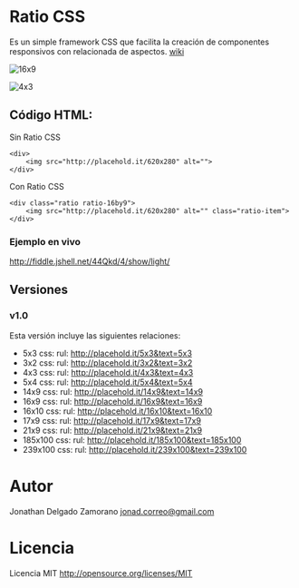 Ratio CSS
=========

Es un simple framework CSS que facilita la creación de componentes responsivos con relacionada de aspectos. [wiki](http://es.wikipedia.org/wiki/Relaci%C3%B3n_de_aspecto)

![16x9](http://placehold.it/320x180&text=16x9)

![4x3](http://placehold.it/160x120&text=4x3)

Código HTML:
------------

Sin Ratio CSS

```
<div>
    <img src="http://placehold.it/620x280" alt="">
</div>
```

Con Ratio CSS

```
<div class="ratio ratio-16by9">
    <img src="http://placehold.it/620x280" alt="" class="ratio-item">
</div>
```
### Ejemplo en vivo

<http://fiddle.jshell.net/44Qkd/4/show/light/>

## Versiones

### v1.0

Esta versión incluye las siguientes relaciones:

 - 5x3 css: rul: <http://placehold.it/5x3&text=5x3>
 - 3x2 css: rul: <http://placehold.it/3x2&text=3x2>
 - 4x3 css: rul: <http://placehold.it/4x3&text=4x3>
 - 5x4 css: rul: <http://placehold.it/5x4&text=5x4>
 - 14x9 css: rul: <http://placehold.it/14x9&text=14x9>
 - 16x9 css: rul: <http://placehold.it/16x9&text=16x9>
 - 16x10 css: rul: <http://placehold.it/16x10&text=16x10>
 - 17x9 css: rul: <http://placehold.it/17x9&text=17x9>
 - 21x9 css: rul: <http://placehold.it/21x9&text=21x9>
 - 185x100 css: rul: <http://placehold.it/185x100&text=185x100>
 - 239x100 css: rul: <http://placehold.it/239x100&text=239x100>


# Autor

Jonathan Delgado Zamorano <jonad.correo@gmail.com>

# Licencia

Licencia MIT <http://opensource.org/licenses/MIT>
